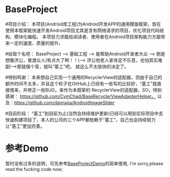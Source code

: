 # BaseProject
#项目介绍：
  本项目(Android库工程)为Android开发APP的通用模版框架，皆在使用本框架能快速开发Android项目尤其是含有网络请求的项目，优化项目代码结构、模块化编程。
本项目力求能给阅读者、使用者在Android项目架构能力方面带来一定的速度、质量的提升。

#给取个名吧：
  BaseProject --> 基础工程 --> 能帮助Android开发者大众 --> 倒是想像济公，普渡众人(有点大了啊！！)--> 济公他老人家肯定不乐意，也怕其实难副!-->那就偕个音，就叫“基工”吧，
就这么不太愉快的决定了。
  
#特别鸣谢：
  本来想自己实现一个通用的RecyclerView的适配器，但由于自己的额外时间不太多，并且这个轮子在GitHub上已经有一些写的比较好，“基工”就直接借来，并修正一些BUG，来作为本框架的
RecyclerView的适配器，SO，特别感谢：
  https://github.com/CymChad/BaseRecyclerViewAdapterHelper。
  以及：https://github.com/daimajia/AndroidImageSlider
    
#目前阶段：
  “基工”到目前为止(当然会持续维护更新)已经可以用到实际项目中去快速构建项目了，本人的公司的三个APP都依赖于“基工”，自己也会持续努力让“基工”更加完善。

# 参考Demo
暂时没有过多的说明，可先参考[BaseProjectDemo](https://github.com/feer921/BaseProjectDemo)的简单使用,
I'm sorry,please read the fucking code now;